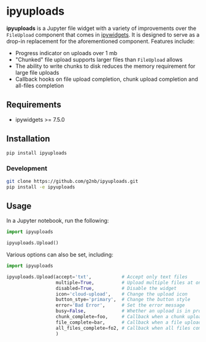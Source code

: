# ipyuploads

**ipyuploads** is a Jupyter file widget with a variety of improvements over the `FileUpload` component that comes in [ipywidgets](https://github.com/jupyter-widgets/ipywidgets). It is designed to serve as a drop-in replacement for the aforementioned component. Features include:

* Progress indicator on uploads over 1 mb
* "Chunked" file upload supports larger files than `FileUpload` allows
* The ability to write chunks to disk reduces the memory requirement for large file uploads
* Callback hooks on file upload completion, chunk upload completion and all-files completion

## Requirements

* ipywidgets >= 7.5.0

## Installation

```bash
pip install ipyuploads
```

### Development

```bash
git clone https://github.com/g2nb/ipyuploads.git
pip install -e ipyuploads
```

## Usage

In a Jupyter notebook, run the following:

```python
import ipyuploads

ipyuploads.Upload()
```

Various options can also be set, including:

```python
import ipyuploads

ipyuploads.Upload(accept='txt',           # Accept only text files
                  multiple=True,          # Upload multiple files at once
                  disabled=True,          # Disable the widget
                  icon='cloud-upload',    # Change the upload icon
                  button_stye='primary',  # Change the button style
                  error='Bad Error',      # Set the error message
                  busy=False,             # Whether an upload is in progress
                  chunk_complete=foo,     # Callback when a chunk upload completes
                  file_complete=bar,      # Callback when a file upload completes
                  all_files_complete=fo2, # Callback when all files complete
                  )
```
